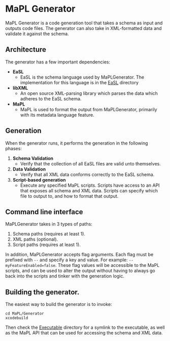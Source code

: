 # MaPL Generator

MaPL Generator is a code generation tool that takes a schema as input and outputs code files. The generator can also take in XML-formatted data and validate it against the schema.

## Architecture
The generator has a few important dependencies:

* **EaSL**
    * EaSL is the schema language used by MaPLGenerator. The implementation for this language is in the [EaSL](./EaSL) directory
* **libXML**
    * An open source XML-parsing library which parses the data which adheres to the EaSL schema.
* **MaPL**
    * MaPL is used to format the output from MaPLGenerator, primarily with its metadata language feature.

## Generation

When the generator runs, it performs the generation in the following phases:

1. **Schema Validation**
    * Verify that the collection of all EaSL files are valid unto themselves.
2. **Data Validation**
    * Verify that all XML data conforms correctly to the EaSL schema.
3. **Script-based generation**
    * Execute any specified MaPL scripts. Scripts have access to an API that exposes all schema and XML data. Scripts can specify which file to output to, and how to format that output.

## Command line interface

MaPLGenerator takes in 3 types of paths:

1. Schema paths (requires at least 1).
1. XML paths (optional).
1. Script paths (requires at least 1).

In addition, MaPLGenerator accepts flag arguments. Each flag must be prefixed with `--` and specify a key and value. For example: `--myFeatureEnabled=false`. These flag values will be accessible to the MaPL scripts, and can be used to alter the output without having to always go back into the scripts and tinker with the generation logic.

## Building the generator.

The easiest way to build the generator is to invoke:
```
cd MaPL/Generator
xcodebuild
```
Then check the [Executable](./Executable) directory for a symlink to the executable, as well as the MaPL API that can be used for accessing the schema and XML data.